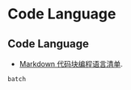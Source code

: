 # Code Language

## Code Language

-  [Markdown 代码块编程语言清单](https://coding.net/help/docs/ci/lint/markdown-code-lang.html).

```
batch

```
